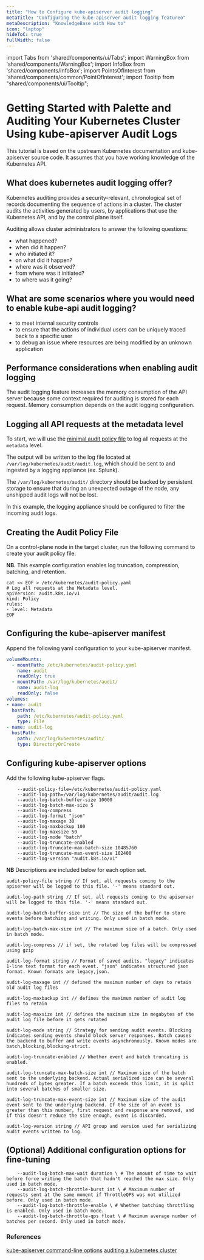 ```yaml
---
title: "How to Configure kube-apiserver audit logging"
metaTitle: "Configuring the kube-apiserver audit logging featureo"
metaDescription: "KnowledgeBase with How to"
icon: "laptop"
hideToC: true
fullWidth: false
---
```


import Tabs from 'shared/components/ui/Tabs';
import WarningBox from 'shared/components/WarningBox';
import InfoBox from 'shared/components/InfoBox';
import PointsOfInterest from 'shared/components/common/PointOfInterest';
import Tooltip from "shared/components/ui/Tooltip";

# Getting Started with Palette and Auditing Your Kubernetes Cluster Using kube-apiserver Audit Logs

This tutorial is based on the upstream Kubernetes documentation and kube-apiserver source code. It assumes that you have working knowledge of the Kubernetes API.

## What does kubernetes audit logging offer?

Kubernetes auditing provides a security-relevant, chronological set of records documenting the sequence of actions in a cluster. The cluster audits the activities generated by users, by applications that use the Kubernetes API, and by the control plane itself.

Auditing allows cluster administrators to answer the following questions:
  - what happened?
  - when did it happen?
  - who initiated it?
  - on what did it happen?
  - where was it observed?
  - from where was it initiated?
  - to where was it going?

## What are some scenarios where you would need to enable kube-api audit logging?

- to meet internal security controls
- to ensure that the actions of individual users can be uniquely traced back to a specific user
- to debug an issue where resources are being modified by an unknown application


## Performance considerations when enabling audit logging

The audit logging feature increases the memory consumption of the API server because some context required for auditing is stored for each request. Memory consumption depends on the audit logging configuration.


## Logging all API requests at the metadata level

To start, we will use the [minimal audit policy file](#creating-the-audit-policy-file) to log all requests at the `metadata` level. 

The output will be written to the log file located at `/var/log/kubernetes/audit/audit.log`, which should be sent to and ingested by a logging appliance (ex. Splunk). 

The `/var/log/kubernetes/audit/` directory should be backed by persistent storage to ensure that during an unexpected outage of the node, any unshipped audit logs will not be lost.  

In this example, the logging appliance should be configured to filter the incoming audit logs. 

## Creating the Audit Policy File

On a control-plane node in the target cluster, run the following command to create your audit policy file. 

**NB.** This example configuration enables log truncation, compression, batching, and retention.

```shell
cat << EOF > /etc/kubernetes/audit-policy.yaml
# Log all requests at the Metadata level.
apiVersion: audit.k8s.io/v1
kind: Policy
rules:
- level: Metadata
EOF
```

## Configuring the kube-apiserver manifest

Append the following yaml configuration to your kube-apiserver manifest.

```yaml
volumeMounts:
  - mountPath: /etc/kubernetes/audit-policy.yaml
    name: audit
    readOnly: true
  - mountPath: /var/log/kubernetes/audit/
    name: audit-log
    readOnly: false
volumes:
- name: audit
  hostPath:
    path: /etc/kubernetes/audit-policy.yaml
    type: File
- name: audit-log
  hostPath:
    path: /var/log/kubernetes/audit/
    type: DirectoryOrCreate
```

## Configuring kube-apiserver options 

Add the following kube-apiserver flags.

```shell
    --audit-policy-file=/etc/kubernetes/audit-policy.yaml 
    --audit-log-path=/var/log/kubernetes/audit/audit.log
    --audit-log-batch-buffer-size 10000
    --audit-log-batch-max-size 5
    --audit-log-compress
    --audit-log-format "json" 
    --audit-log-maxage 30
    --audit-log-maxbackup 100
    --audit-log-maxsize 50
    --audit-log-mode "batch"
    --audit-log-truncate-enabled
    --audit-log-truncate-max-batch-size 10485760
    --audit-log-truncate-max-event-size 102400
    --audit-log-version "audit.k8s.io/v1"
```

**NB** Descriptions are included below for each option set.

```console
audit-policy-file string // If set, all requests coming to the apiserver will be logged to this file. '-' means standard out.

audit-log-path string // If set, all requests coming to the apiserver will be logged to this file. '-' means standard out.

audit-log-batch-buffer-size int // The size of the buffer to store events before batching and writing. Only used in batch mode.

audit-log-batch-max-size int // The maximum size of a batch. Only used in batch mode.

audit-log-compress // if set, the rotated log files will be compressed using gzip

audit-log-format string // Format of saved audits. "legacy" indicates 1-line text format for each event. "json" indicates structured json format. Known formats are legacy,json.

audit-log-maxage int // defined the maximum number of days to retain old audit log files

audit-log-maxbackup int // defines the maximum number of audit log files to retain

audit-log-maxsize int // defines the maximum size in megabytes of the audit log file before it gets rotated

audit-log-mode string // Strategy for sending audit events. Blocking indicates sending events should block server responses. Batch causes the backend to buffer and write events asynchronously. Known modes are batch,blocking,blocking-strict.

audit-log-truncate-enabled // Whether event and batch truncating is enabled.

audit-log-truncate-max-batch-size int // Maximum size of the batch sent to the underlying backend. Actual serialized size can be several hundreds of bytes greater. If a batch exceeds this limit, it is split into several batches of smaller size.

audit-log-truncate-max-event-size int // Maximum size of the audit event sent to the underlying backend. If the size of an event is greater than this number, first request and response are removed, and if this doesn't reduce the size enough, event is discarded.

audit-log-version string // API group and version used for serializing audit events written to log.

```

## (Optional) Additional configuration options for fine-tuning

```console
    --audit-log-batch-max-wait duration \ # The amount of time to wait before force writing the batch that hadn't reached the max size. Only used in batch mode.
    --audit-log-batch-throttle-burst int \ # Maximum number of requests sent at the same moment if ThrottleQPS was not utilized before. Only used in batch mode.
    --audit-log-batch-throttle-enable \ # Whether batching throttling is enabled. Only used in batch mode.
    --audit-log-batch-throttle-qps float \ # Maximum average number of batches per second. Only used in batch mode.
```

### References

[kube-apiserver command-line options](https://kubernetes.io/docs/reference/command-line-tools-reference/kube-apiserver/)
[auditing a kubernetes cluster](https://kubernetes.io/docs/tasks/debug/debug-cluster/audit/)